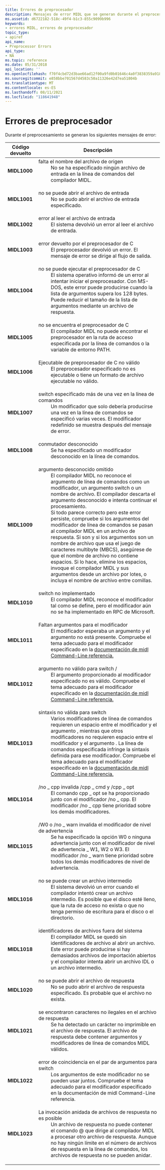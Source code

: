 ```yaml
---
title: Errores de preprocesador
description: Mensajes de error MIDL que se generan durante el preprocesamiento.
ms.assetid: d6722182-518c-49f4-b1c3-855c9099b996
keywords:
- errores MIDL, errores de preprocesador
topic_type:
- apiref
api_name:
- Preprocessor Errors
api_type:
- NA
ms.topic: reference
ms.date: 05/31/2018
api_location: ''
ms.openlocfilehash: f70f4cbd72d3bae66ad12f00a9fd0b01646c4a0f3838359a91823c8d49646529
ms.sourcegitcommit: e858bbe701567d4583c50a11326e42d7ea51804b
ms.translationtype: MT
ms.contentlocale: es-ES
ms.lasthandoff: 08/11/2021
ms.locfileid: "118641948"
---
```

# <a name="preprocessor-errors"></a>Errores de preprocesador

Durante el preprocesamiento se generan los siguientes mensajes de error:



| Código devuelto                                                                                                                                   | Descripción                                                                                                                                                                                                                                                                                                                                                                                                                                                                                                                                                                                                                                                                                                                                                                                                                                                                            |
|-----------------------------------------------------------------------------------------------------------------------------------------------|----------------------------------------------------------------------------------------------------------------------------------------------------------------------------------------------------------------------------------------------------------------------------------------------------------------------------------------------------------------------------------------------------------------------------------------------------------------------------------------------------------------------------------------------------------------------------------------------------------------------------------------------------------------------------------------------------------------------------------------------------------------------------------------------------------------------------------------------------------------------------------------|
| <span id="MIDL1000"></span><span id="midl1000"></span><dl> <dt>**MIDL1000**</dt> </dl> | <dl> <dt><span id="missing_source_file_name"></span><span id="MISSING_SOURCE_FILE_NAME"></span>falta el nombre del archivo de origen</dt> <dd> No se ha especificado ningún archivo de entrada en la línea de comandos del compilador MIDL.<br/> </dd> </dl>                                                                                                                                                                                                                                                                                                                                                                                                                                                                                                                                                                                         |
| <span id="MIDL1001"></span><span id="midl1001"></span><dl> <dt>**MIDL1001**</dt> </dl> | <dl> <dt><span id="cannot_open_input_file"></span><span id="CANNOT_OPEN_INPUT_FILE"></span>no se puede abrir el archivo de entrada</dt> <dd> No se pudo abrir el archivo de entrada especificado.<br/> </dd> </dl>                                                                                                                                                                                                                                                                                                                                                                                                                                                                                                                                                                                                                     |
| <span id="MIDL1002"></span><span id="midl1002"></span><dl> <dt>**MIDL1002**</dt> </dl> | <dl> <dt><span id="error_while_reading_input_file"></span><span id="ERROR_WHILE_READING_INPUT_FILE"></span>error al leer el archivo de entrada</dt> <dd> El sistema devolvió un error al leer el archivo de entrada.<br/> </dd> </dl>                                                                                                                                                                                                                                                                                                                                                                                                                                                                                                                                                                                |
| <span id="MIDL1003"></span><span id="midl1003"></span><dl> <dt>**MIDL1003**</dt> </dl> | <dl> <dt><span id="error_returned_by_the_C_preprocessor"></span><span id="error_returned_by_the_c_preprocessor"></span><span id="ERROR_RETURNED_BY_THE_C_PREPROCESSOR"></span>error devuelto por el preprocesador de C</dt> <dd> El preprocesador devolvió un error. El mensaje de error se dirige al flujo de salida.<br/> </dd> </dl>                                                                                                                                                                                                                                                                                                                                                                                                                                                                          |
| <span id="MIDL1004"></span><span id="midl1004"></span><dl> <dt>**MIDL1004**</dt> </dl> | <dl> <dt><span id="cannot_execute_C_preprocessor"></span><span id="cannot_execute_c_preprocessor"></span><span id="CANNOT_EXECUTE_C_PREPROCESSOR"></span>no se puede ejecutar el preprocesador de C</dt> <dd> El sistema operativo informó de un error al intentar iniciar el preprocesador. Con MS-DOS, este error puede producirse cuando la lista de argumentos supera los 128 bytes. Puede reducir el tamaño de la lista de argumentos mediante un archivo de respuesta.<br/> </dd> </dl>                                                                                                                                                                                                                                                                                                                                                          |
| <span id="MIDL1005"></span><span id="midl1005"></span><dl> <dt>**MIDL1005**</dt> </dl> | <dl> <dt><span id="cannot_find_C_preprocessor"></span><span id="cannot_find_c_preprocessor"></span><span id="CANNOT_FIND_C_PREPROCESSOR"></span>no se encuentra el preprocesador de C</dt> <dd> El compilador MIDL no puede encontrar el preprocesador en la ruta de acceso especificada por la línea de comandos o la variable de entorno PATH.<br/> </dd> </dl>                                                                                                                                                                                                                                                                                                                                                                                                                                                                      |
| <span id="MIDL1006"></span><span id="midl1006"></span><dl> <dt>**MIDL1006**</dt> </dl> | <dl> <dt><span id="invalid_C_preprocessor_executable"></span><span id="invalid_c_preprocessor_executable"></span><span id="INVALID_C_PREPROCESSOR_EXECUTABLE"></span>Ejecutable de preprocesador de C no válido</dt> <dd> El preprocesador especificado no es ejecutable o tiene un formato de archivo ejecutable no válido.<br/> </dd> </dl>                                                                                                                                                                                                                                                                                                                                                                                                                                                                                    |
| <span id="MIDL1007"></span><span id="midl1007"></span><dl> <dt>**MIDL1007**</dt> </dl> | <dl> <dt><span id="switch_specified_more_than_once_on_command_line"></span><span id="SWITCH_SPECIFIED_MORE_THAN_ONCE_ON_COMMAND_LINE"></span>switch especificado más de una vez en la línea de comandos</dt> <dd> Un modificador que solo debería producirse una vez en la línea de comandos se especificó varias veces. El modificador redefinido se muestra después del mensaje de error.<br/> </dd> </dl>                                                                                                                                                                                                                                                                                                                                                                                                                                      |
| <span id="MIDL1008"></span><span id="midl1008"></span><dl> <dt>**MIDL1008**</dt> </dl> | <dl> <dt><span id="unknown_switch"></span><span id="UNKNOWN_SWITCH"></span>conmutador desconocido</dt> <dd> Se ha especificado un modificador desconocido en la línea de comandos.<br/> </dd> </dl>                                                                                                                                                                                                                                                                                                                                                                                                                                                                                                                                                                                                                                 |
| <span id="MIDL1009"></span><span id="midl1009"></span><dl> <dt>**MIDL1009**</dt> </dl> | <dl> <dt><span id="unknown_argument_ignored"></span><span id="UNKNOWN_ARGUMENT_IGNORED"></span>argumento desconocido omitido</dt> <dd> El compilador MIDL no reconoce el argumento de línea de comandos como un modificador, un argumento switch o un nombre de archivo. El compilador descarta el argumento desconocido e intenta continuar el procesamiento.<br/> Si todo parece correcto pero este error persiste, compruebe si los argumentos del modificador de línea de comandos se pasan al compilador MIDL en un archivo de respuesta. Si son y si los argumentos son un nombre de archivo que usa el juego de caracteres multibyte (MBCS), asegúrese de que el nombre de archivo no contiene espacios. Si lo hace, elimine los espacios, invoque el compilador MIDL y sus argumentos desde un archivo por lotes, o incluya el nombre de archivo entre comillas.<br/> </dd> </dl> |
| <span id="MIDL1010"></span><span id="midl1010"></span><dl> <dt>**MIDL1010**</dt> </dl> | <dl> <dt><span id="switch_not_implemented"></span><span id="SWITCH_NOT_IMPLEMENTED"></span>switch no implementado</dt> <dd> El compilador MIDL reconoce el modificador tal como se define, pero el modificador aún no se ha implementado en RPC de Microsoft.<br/> </dd> </dl>                                                                                                                                                                                                                                                                                                                                                                                                                                                                                                                                                       |
| <span id="MIDL1011"></span><span id="midl1011"></span><dl> <dt>**MIDL1011**</dt> </dl> | <dl> <dt><span id="argument_s__missing_for_switch"></span><span id="ARGUMENT_S__MISSING_FOR_SWITCH"></span>Faltan argumentos para el modificador</dt> <dd> El modificador esperaba un argumento y el argumento no está presente. Compruebe el tema adecuado para el modificador especificado en la [documentación de midl Command-Line referencia.](midl-command-line-reference.md)<br/> </dd> </dl>                                                                                                                                                                                                                                                                                                                                                                                                                               |
| <span id="MIDL1012"></span><span id="midl1012"></span><dl> <dt>**MIDL1012**</dt> </dl> | <dl> <dt><span id="argument_illegal_for_switch__"></span><span id="ARGUMENT_ILLEGAL_FOR_SWITCH__"></span>argumento no válido para switch /</dt> <dd> El argumento proporcionado al modificador especificado no es válido. Compruebe el tema adecuado para el modificador especificado en la [documentación de midl Command-Line referencia.](midl-command-line-reference.md)<br/> </dd> </dl>                                                                                                                                                                                                                                                                                                                                                                                                                                          |
| <span id="MIDL1013"></span><span id="midl1013"></span><dl> <dt>**MIDL1013**</dt> </dl> | <dl> <dt><span id="illegal_syntax_for_switch"></span><span id="ILLEGAL_SYNTAX_FOR_SWITCH"></span>sintaxis no válida para switch</dt> <dd> Varios modificadores de línea de comandos requieren un espacio entre el modificador y el argumento , mientras que otros modificadores no requieren espacio entre el modificador y el argumento . La línea de comandos especificada infringe la sintaxis definida para ese modificador. Compruebe el tema adecuado para el modificador especificado en la [documentación de midl Command-Line referencia.](midl-command-line-reference.md)<br/> </dd> </dl>                                                                                                                                                                                                                                                                          |
| <span id="MIDL1014"></span><span id="midl1014"></span><dl> <dt>**MIDL1014**</dt> </dl> | <dl> <dt><span id="_no_cpp_overrides__cpp_cmd_and__cpp_opt"></span><span id="_NO_CPP_OVERRIDES__CPP_CMD_AND__CPP_OPT"></span>/no \_ cpp invalida /cpp \_ cmd y /cpp \_ opt</dt> <dd> El comando cpp \_ opt se ha proporcionado junto con el modificador /no \_ cpp. El modificador /no \_ cpp tiene prioridad sobre los demás modificadores.<br/> </dd> </dl>                                                                                                                                                                                                                                                                                                                                                                                                                                                                        |
| <span id="MIDL1015"></span><span id="midl1015"></span><dl> <dt>**MIDL1015**</dt> </dl> | <dl> <dt><span id="_W0_or__no_warn_overrides_warning-level_switch"></span><span id="_w0_or__no_warn_overrides_warning-level_switch"></span><span id="_W0_OR__NO_WARN_OVERRIDES_WARNING-LEVEL_SWITCH"></span>/W0 o /no \_ warn invalida el modificador de nivel de advertencia</dt> <dd> Se ha especificado la opción W0 o ninguna advertencia junto con el modificador de nivel de advertencia \_ W1, W2 o W3. El modificador /no \_ warn tiene prioridad sobre todos los demás modificadores de nivel de advertencia.<br/> </dd> </dl>                                                                                                                                                                                                                                                                                                                                            |
| <span id="MIDL1016"></span><span id="midl1016"></span><dl> <dt>**MIDL1016**</dt> </dl> | <dl> <dt><span id="cannot_create_intermediate_file"></span><span id="CANNOT_CREATE_INTERMEDIATE_FILE"></span>no se puede crear un archivo intermedio</dt> <dd> El sistema devolvió un error cuando el compilador intentó crear un archivo intermedio. Es posible que el disco esté lleno, que la ruta de acceso no exista o que no tenga permiso de escritura para el disco o el directorio.<br/> </dd> </dl>                                                                                                                                                                                                                                                                                                                                                                                                                                 |
| <span id="MIDL1018"></span><span id="midl1018"></span><dl> <dt>**MIDL1018**</dt> </dl> | <dl> <dt><span id="out-of-system_file_handles"></span><span id="OUT-OF-SYSTEM_FILE_HANDLES"></span>identificadores de archivos fuera del sistema</dt> <dd> El compilador MIDL se quedó sin identificadores de archivo al abrir un archivo. Este error puede producirse si hay demasiados archivos de importación abiertos y el compilador intenta abrir un archivo IDL o un archivo intermedio.<br/> </dd> </dl>                                                                                                                                                                                                                                                                                                                                                                                                                                                            |
| <span id="MIDL1020"></span><span id="midl1020"></span><dl> <dt>**MIDL1020**</dt> </dl> | <dl> <dt><span id="cannot_open_response_file"></span><span id="CANNOT_OPEN_RESPONSE_FILE"></span>no se puede abrir el archivo de respuesta</dt> <dd> No se pudo abrir el archivo de respuesta especificado. Es probable que el archivo no exista.<br/> </dd> </dl>                                                                                                                                                                                                                                                                                                                                                                                                                                                                                                                                                                       |
| <span id="MIDL1021"></span><span id="midl1021"></span><dl> <dt>**MIDL1021**</dt> </dl> | <dl> <dt><span id="illegal_character_s__found_in_response_file"></span><span id="ILLEGAL_CHARACTER_S__FOUND_IN_RESPONSE_FILE"></span>se encontraron caracteres no ilegales en el archivo de respuesta</dt> <dd> Se ha detectado un carácter no imprimible en el archivo de respuesta. El archivo de respuesta debe contener argumentos y modificadores de línea de comandos MIDL válidos.<br/> </dd> </dl>                                                                                                                                                                                                                                                                                                                                                                                                                                                  |
| <span id="MIDL1022"></span><span id="midl1022"></span><dl> <dt>**MIDL1022**</dt> </dl> | <dl> <dt><span id="mismatch_in_argument_pair_for_switch"></span><span id="MISMATCH_IN_ARGUMENT_PAIR_FOR_SWITCH"></span>error de coincidencia en el par de argumentos para switch</dt> <dd> Los argumentos de este modificador no se pueden usar juntos. Compruebe el tema adecuado para el modificador especificado en la documentación de midl Command-Line referencia.<br/> </dd> </dl>                                                                                                                                                                                                                                                                                                                                                                                                                                                           |
| <span id="MIDL1023"></span><span id="midl1023"></span><dl> <dt>**MIDL1023**</dt> </dl> | <dl> <dt><span id="nested_invocation_of_response_files_is_illegal"></span><span id="NESTED_INVOCATION_OF_RESPONSE_FILES_IS_ILLEGAL"></span>La invocación anidada de archivos de respuesta no es posible</dt> <dd> Un archivo de respuesta no puede contener el comando @ que dirige al compilador MIDL a procesar otro archivo de respuesta. Aunque no hay ningún límite en el número de archivos de respuesta en la línea de comandos, los archivos de respuesta no se pueden anidar.<br/> </dd> </dl>                                                                                                                                                                                                                                                                                                                                                            |



 

 

 





